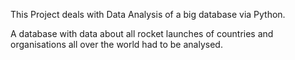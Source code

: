 This Project deals with Data Analysis of a big database via Python.

A database with data about all rocket launches of countries and organisations all over the world had to be analysed.
